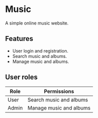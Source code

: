 # Music

A simple online music website.

## Features

- User login and registration.
- Search music and albums.
- Manage music and albums.

## User roles

| Role  | Permissions             |
| ----- | ----------------------- |
| User  | Search music and albums |
| Admin | Manage music and albums |
